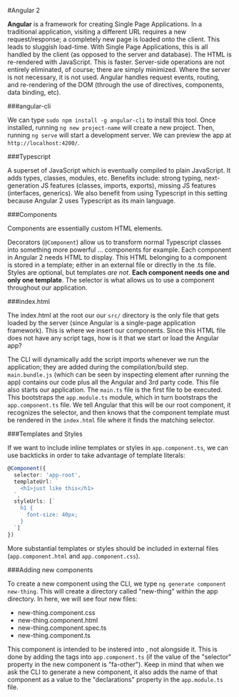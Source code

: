 #Angular 2

**Angular** is a framework for creating Single Page Applications. In a traditional application, visiting a different URL requires a new request/response; a completely new page is loaded onto the client. This leads to sluggish load-time. With Single Page Applications, this is all handled by the client (as opposed to the server and database). The HTML is re-rendered with JavaScript. This is faster. Server-side operations are not entirely eliminated, of course; there are simply minimized. Where the server is not necessary, it is not used. Angular handles request events, routing, and re-rendering of the DOM (through the use of directives, components, data binding, etc).

###angular-cli

We can type `sudo npm install -g angular-cli` to install this tool. Once installed, running `ng new project-name` will create a new project. Then, running `ng serve` will start a development server. We can preview the app at `http://localhost:4200/`.

###Typescript

A superset of JavaScript which is eventually compiled to plain JavaScript. It adds types, classes, modules, etc. Benefits include: strong typing, next-generation JS features (classes, imports, exports), missing JS features (interfaces, generics). We also benefit from using Typescript in this setting because Angular 2 uses Typescript as its main language.

###Components

Components are essentially custom HTML elements.

Decorators (`@Component`) allow us to transform normal Typescript classes into something more powerful ... components for example. Each component in Angular 2 needs HTML to display. This HTML belonging to a component is stored in a template; either in an external file or directly in the .ts file. Styles are optional, but templates *are not*. **Each component needs one and only one template**. The selector is what allows us to use a component throughout our application.

###index.html

The index.html at the root our our `src/` directory is the only file that gets loaded by the server (since Angular is a single-page application framework). This is where we insert our components. Since this HTML file does not have any script tags, how is it that we start or load the Angular app?

The CLI will dynamically add the script imports whenever we run the application; they are added during the compilation/build step. `main.bundle.js` (which can be seen by inspecting element after running the app) contains our code plus all the Angular and 3rd party code. This file also starts our application. The `main.ts` file is the first file to be executed. This bootstraps the `app.module.ts` module, which in turn bootstraps the `app.component.ts` file. We tell Angular that this will be our root component, it recognizes the selector, and then knows that the component template must be rendered in the `index.html` file where it finds the matching selector.

###Templates and Styles

If we want to include inline templates or styles in `app.component.ts`, we can use backticks in order to take advantage of template literals:

```Typescript
@Component({
  selector: 'app-root',
  templateUrl: `
    <h1>just like this</h1>
  `,
  styleUrls: [`
    h1 {
      font-size: 40px;
    }
  `]
})
```

More substantial templates or styles should be included in external files (`app.component.html` and `app.component.css`).

###Adding new components

To create a new component using the CLI, we type `ng generate component new-thing`. This will create a directory called "new-thing" within the app directory. In here, we will see four new files:

* new-thing.component.css
* new-thing.component.html
* new-thing.component.spec.ts
* new-thing.component.ts

This component is intended to be instered into <app-root>, not alongside it. This is done by adding the tags <fa-other></fa-other> into `app.component.ts` (if the value of the "selector" property in the new component is "fa-other"). Keep in mind that when we ask the CLI to generate a new component, it also adds the name of that component as a value to the "declarations" property in the `app.module.ts` file.
